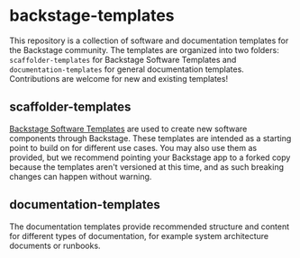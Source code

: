# backstage-templates

This repository is a collection of software and documentation templates for the Backstage community. The templates are organized into two folders: `scaffolder-templates` for Backstage Software Templates and `documentation-templates` for general documentation templates. Contributions are welcome for new and existing templates!

## scaffolder-templates

[Backstage Software Templates](https://backstage.io/docs/features/software-templates/) are used to create new software components through Backstage. These templates are intended as a starting point to build on for different use cases. You may also use them as provided, but we recommend pointing your Backstage app to a forked copy because the templates aren't versioned at this time, and as such breaking changes can happen without warning.

## documentation-templates

The documentation templates provide recommended structure and content for different types of documentation, for example system architecture documents or runbooks.
